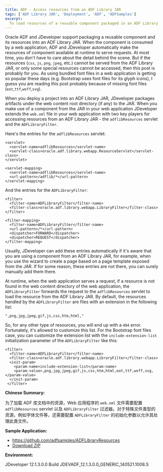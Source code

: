 ```yaml
---
title: ADF - Access resources from an ADF Library JAR
tags: ['ADF Library JAR', 'Deployment', 'ADF', 'ADFSamples']
excerpt: 
  To load resources of a reusable component packaged in an ADF Library JAR, the web.xml of the consuming web application must be extended with the entries of filter and servlet to serve the resources from the JAR. For resources other than commonly used file types, like font files (eot, rtf, off, svg), you need configure include extension list for the filter.
---
```

Oracle ADF and JDeveloper support packaging a reusable component and its resources into an ADF Library JAR. When the component is consumed by a web application, ADF and JDeveloper automatically make the resources of component available at runtime to serve requests. At most time, you don't have to care about the detail behind the scene. But if the resources (`css`, `js`, `png`, `jpeg`, etc.) cannot be served from the ADF Library JAR, or only some special resources cannot be accessed, then this post is probably for you. As using bundled font files in a web application is getting so popular these days (e.g. Bootstrap uses font files for its glyph icons), I guess you are reading this post probably because of missing font files (`eot`,`ttf`,`woff`,`svg`).

When you deploy a project into an ADF Library JAR, JDeveloper packages artifacts under the web content root directory (if any) to the JAR. When you make use of a component from the JAR in your web application JDeveloper extends the `web.xml` file in your web application with two key players for accessing resources from an ADF Library JAR - the `adflibResources` servlet and the `ADFLibraryFilter`.

Here's the entries for the `adflibResources` servlet:

```
<servlet>
  <servlet-name>adflibResources</servlet-name>
  <servlet-class>oracle.adf.library.webapp.ResourceServlet</servlet-class>
</servlet>

<servlet-mapping>
  <servlet-name>adflibResources</servlet-name>
  <url-pattern>/adflib/*</url-pattern>
</servlet-mapping>
```

And the entries for the `ADFLibraryFilter`:

```
<filter>
  <filter-name>ADFLibraryFilter</filter-name>
  <filter-class>oracle.adf.library.webapp.LibraryFilter</filter-class>
</filter>

<filter-mapping>
  <filter-name>ADFLibraryFilter</filter-name>
  <url-pattern>/*</url-pattern>
  <dispatcher>FORWARD</dispatcher>
  <dispatcher>REQUEST</dispatcher>
</filter-mapping>
```
Usually, JDeveloper can add these entries automatically if it's aware that you are using a component from an ADF Library JAR, for example, when you use the wizard to create a page based on a page template exposed from the JAR. If for some reason, these entries are not there, you can surely manually add them there.

At runtime, when the web application serves a request, if a resource is not found in the web content directory of the web application, the `ADFLibraryFilter` forwards the request to the `adflibResources` servlet to load the resource from the ADF Library JAR. By default, the resources handled by the `ADFLibraryFilter` are files with an extension in the following list:

`",png,jpg,jpeg,gif,js,css,htm,html,"`

So, for any other type of resources, you will end up with a `404` error. Fortunately, it's allowed to customize this list. For the Bootstrap font files case, you can customize the extension list with the `include-extension-list` initialization parameter of the `ADFLibraryFilter` like this:

```
<filter>
  <filter-name>ADFLibraryFilter</filter-name>
  <filter-class>oracle.adf.library.webapp.LibraryFilter</filter-class>
  <init-param>
    <param-name>include-extension-list</param-name>
    <param-value>,png,jpg,jpeg,gif,js,css,htm,html,eot,ttf,woff,svg,</param-value>
  </init-param>
 </filter>
```

**Chinese Summary:** 

为了加载 ADF 库文档中的资源，Web 应用程序的 `web.xml` 文件需要配置 `adflibResources` servlet 以及 `ADFLibraryFilter` 过滤器。对于特殊文件类型的资源，例如字体文件等，还需要配置 `ADFLibraryFilter` 的初始化参数以允许其处理此类文件。

**Sample Application:**

* <https://github.com/adfsamples/ADFLibraryResources>
* [Download ZIP](https://github.com/adfsamples/ADFLibraryResources/archive/master.zip)

**Environment:**

JDeveloper 12.1.3.0.0 Build JDEVADF_12.1.3.0.0_GENERIC_140521.1008.S
